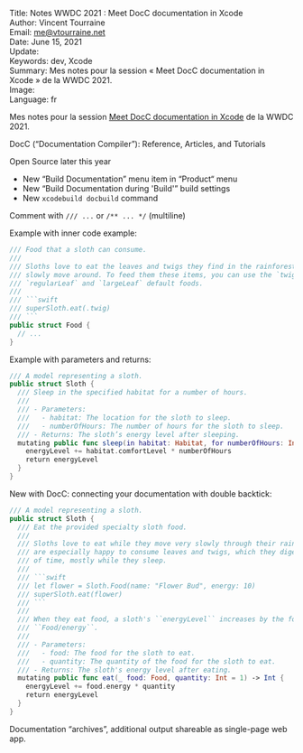 Title:     Notes WWDC 2021 : Meet DocC documentation in Xcode  
Author:    Vincent Tourraine  
Email:     me@vtourraine.net  
Date:      June 15, 2021  
Update:    
Keywords:  dev, Xcode  
Summary:   Mes notes pour la session « Meet DocC documentation in Xcode » de la WWDC 2021.  
Image:     
Language:  fr  


Mes notes pour la session [Meet DocC documentation in Xcode](https://developer.apple.com/videos/play/wwdc2021/10166) de la WWDC 2021.


DocC (“Documentation Compiler”): Reference, Articles, and Tutorials

Open Source later this year

- New “Build Documentation” menu item in “Product“ menu
- New “Build Documentation during 'Build'” build settings
- New `xcodebuild docbuild` command

Comment with `/// ...` or `/** ... */` (multiline)

Example with inner code example:

```swift
/// Food that a sloth can consume.
///
/// Sloths love to eat the leaves and twigs they find in the rainforest canopy as they
/// slowly move around. To feed them these items, you can use the `twig`,
/// `regularLeaf` and `largeLeaf` default foods.
///
/// ```swift
/// superSloth.eat(.twig)
/// ```
public struct Food {
  // ...
}
```

Example with parameters and returns:

```swift
/// A model representing a sloth.
public struct Sloth {
  /// Sleep in the specified habitat for a number of hours.
  ///
  /// - Parameters:
  ///   - habitat: The location for the sloth to sleep.
  ///   - numberOfHours: The number of hours for the sloth to sleep.
  /// - Returns: The sloth’s energy level after sleeping.
  mutating public func sleep(in habitat: Habitat, for numberOfHours: Int = 12) -> Int {
    energyLevel += habitat.comfortLevel * numberOfHours
    return energyLevel
  }
}
```

New with DocC: connecting your documentation with double backtick:

```swift
/// A model representing a sloth.
public struct Sloth {
  /// Eat the provided specialty sloth food.
  ///
  /// Sloths love to eat while they move very slowly through their rainforest habitats. They
  /// are especially happy to consume leaves and twigs, which they digest over long periods
  /// of time, mostly while they sleep.
  ///
  /// ```swift
  /// let flower = Sloth.Food(name: "Flower Bud", energy: 10)
  /// superSloth.eat(flower)
  /// ```
  ///
  /// When they eat food, a sloth's ``energyLevel`` increases by the food's
  /// ``Food/energy``. 
  ///
  /// - Parameters:
  ///   - food: The food for the sloth to eat.
  ///   - quantity: The quantity of the food for the sloth to eat.
  /// - Returns: The sloth's energy level after eating.
  mutating public func eat(_ food: Food, quantity: Int = 1) -> Int {
    energyLevel += food.energy * quantity
    return energyLevel
  }
}
```

Documentation “archives”, additional output shareable as single-page web app.
